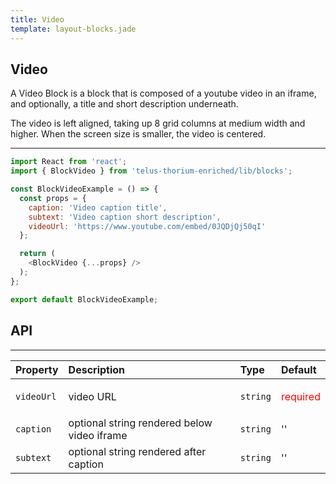 ```yaml
---
title: Video
template: layout-blocks.jade
---
```


## Video

A Video Block is a block that is composed of a youtube video in an iframe, and optionally, a title and short description underneath.

The video is left aligned, taking up 8 grid columns at medium width and higher. When the screen size is smaller, the video is centered.

---

<div id="BlockVideoExample"></div>
<script type="text/babel">
  ReactDOM.render(
    <TDSBlocks.BlockVideo />,
    document.getElementById('BlockVideoExample')
  );
</script>

```javascript
import React from 'react';
import { BlockVideo } from 'telus-thorium-enriched/lib/blocks';

const BlockVideoExample = () => {
  const props = {
    caption: 'Video caption title',
    subtext: 'Video caption short description',
    videoUrl: 'https://www.youtube.com/embed/0JQDjQj50qI'
  };

  return (
    <BlockVideo {...props} />
  );
};

export default BlockVideoExample;
```

## API


---
| Property |   Description   | Type | Default |
|:----|:------|:---|:---|
| `videoUrl` | video URL | `string` |  <p style='color: red'>required</p> |
| `caption` | optional string rendered below video iframe  | `string` |  '' |
| `subtext` | optional string rendered after caption  | `string` |  '' |
